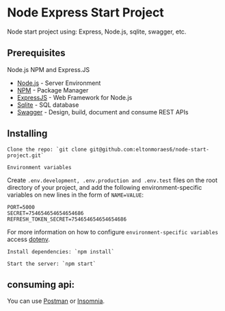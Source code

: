# Node Express Start Project

Node start project using: Express, Node.js, sqlite, swagger, etc.

## Prerequisites

Node.js NPM and Express.JS

- [Node.js](https://nodejs.org/en/) - Server Environment
- [NPM](https://www.npmjs.com/) - Package Manager
- [ExpressJS](http://expressjs.com/) - Web Framework for Node.js
- [Sqlite](https://www.sqlite.org/) - SQL database
- [Swagger](https://swagger.io/) - Design, build, document and consume REST APIs

## Installing

```
Clone the repo: `git clone git@github.com:eltonmoraes6/node-start-project.git`
```

```
Environment variables
```

Create `.env.development, .env.production and .env.test` files on the root directory of your project, and add the following
environment-specific variables on new lines in the form of `NAME=VALUE`:

```dosini
PORT=5000
SECRET=754654654654654686
REFRESH_TOKEN_SECRET=754654654654654686
```

For more information on how to configure `environment-specific variables` access [dotenv](https://github.com/motdotla/dotenv/).

```
Install dependencies: `npm install`
```

```
Start the server: `npm start`
```

## consuming api:

You can use [Postman](https://www.getpostman.com) or [Insomnia](https://insomnia.rest/download/).
